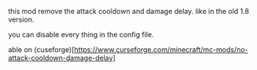 this mod remove the attack cooldown and damage delay. like in the old 1.8 version.

you can disable every thing in the config file.

able on (cuseforge)[https://www.curseforge.com/minecraft/mc-mods/no-attack-cooldown-damage-delay]
